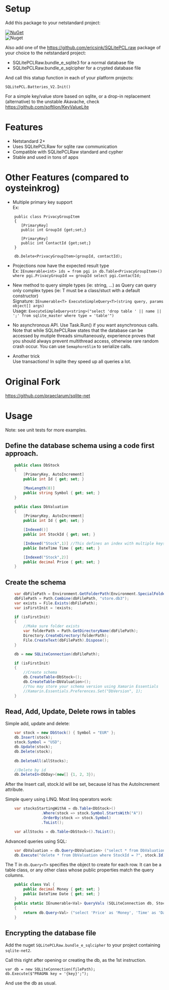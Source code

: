# Setup

Add this package to your netstandard project:

[![NuGet](https://img.shields.io/nuget/v/sqlite-net2.svg)](https://www.nuget.org/packages/sqlite-net2/)  
![Nuget](https://img.shields.io/nuget/dt/sqlite-net2)

Also add one of the https://github.com/ericsink/SQLitePCL.raw package of your choice to the netstandard project:
- SQLitePCLRaw.bundle_e_sqlite3 for a normal database file
- SQLitePCLRaw.bundle_e_sqlcipher for a crypted database file

And call this statup function in each of your platform projects:

```
SQLitePCL.Batteries_V2.Init()
```

For a simple key/value store based on sqlite, or a drop-in replacement (alternative) to the unstable Akavache, check https://github.com/softlion/KeyValueLite

# Features

* Netstandard 2+
* Uses SQLitePCLRaw for sqlite raw communication
* Compatible with SQLitePCLRaw standard and cypher
* Stable and used in tons of apps

# Other Features (compared to oysteinkrog)

* Multiple primary key support		
 Ex: 		
 ```		
     public class PrivacyGroupItem		
     {		
 		[PrimaryKey]		
 		public int GroupId {get;set;}		
 		
 		[PrimaryKey]		
 		public int ContactId {get;set;}		
     }		
 		
     db.Delete<PrivacyGroupItem>(groupId, contactId);		
 ```		
 		
* Projections now have the expected result type		
 Ex: `IEnumerable<int> ids = from pgi in db.Table<PrivacyGroupItem>() where pgi.PrivacyGroupId == groupId select pgi.ContactId;`		
 		
* New method to query simple types (ie: string, ...) as Query<T> can query only complex types (ie: T must be a class/stuct with a default constructor)		
 Signature: `IEnumerable<T> ExecuteSimpleQuery<T>(string query, params object[] args)`		
 Usage: `ExecuteSimpleQuery<string>("select 'drop table ' || name || ';' from sqlite_master where type = 'table'")`		

* No asynchronous API. Use Task.Run() if you want asynchronous calls.  
Note that while SQLitePCLRaw states that the database can be accessed by mutiple threads simultaneously, experience proves that you should always prevent multithread access, otherwise rare random crash occur. You can use `SemaphoreSlim` to serialize calls.

* Another trick  
Use transactions! In sqlite they speed up all queries a lot.

# Original Fork

https://github.com/praeclarum/sqlite-net

# Usage

Note: see unit tests for more examples.

## Define the database schema using a code first approach.

```csharp
    public class DbStock
    {
    	[PrimaryKey, AutoIncrement]
    	public int Id { get; set; }

    	[MaxLength(8)]
    	public string Symbol { get; set; }
    }

    public class DbValuation
    {
    	[PrimaryKey, AutoIncrement]
    	public int Id { get; set; }

    	[Indexed()]
    	public int StockId { get; set; }

    	[Indexed("Stock",1)] //This defines an index with multiple keys
    	public DateTime Time { get; set; }

    	[Indexed("Stock",2)]
    	public decimal Price { get; set; }
    }
```

## Create the schema

```csharp
    var dbFilePath = Environment.GetFolderPath(Environment.SpecialFolder.ApplicationData);
    dbFilePath = Path.Combine(dbFilePath, "store.db3");
    var exists = File.Exists(dbFilePath);
    var isFirstInit = !exists;

    if (isFirstInit)
    {
        //Make sure folder exists
        var folderPath = Path.GetDirectoryName(dbFilePath);
        Directory.CreateDirectory(folderPath);
        File.CreateText(dbFilePath).Dispose();
    }

    db = new SQLiteConnection(dbFilePath);

    if (isFirstInit)
    {
        //Create schema
        db.CreateTable<DbStock>();
        db.CreateTable<DbValuation>();
        //You may store your schema version using Xamarin Essentials
        //Xamarin.Essentials.Preferences.Set("DbVersion", 1); 
    }
```

## Read, Add, Update, Delete rows in tables

Simple add, update and delete:

```csharp
    var stock = new DbStock() { Symbol = "EUR" };
    db.Insert(stock);
    stock.Symbol = "USD";
    db.Update(stock);
    db.Delete(stock);
    
    db.DeleteAll(allStocks);

    //Delete by id
    db.DeleteIn<DbDay>(new[] {1, 2, 3});

```

After the Insert call, stock.Id will be set, because Id has the AutoIncrement attribute.

Simple query using LINQ. Most linq operators work:

```csharp
    var stocksStartingWithA = db.Table<DbStock>()
                .Where(stock => stock.Symbol.StartsWith("A"))
                .OrderBy(stock => stock.Symbol)
                .ToList();

    var allStocks = db.Table<DbStock>().ToList();
```

Advanced queries using SQL:

```csharp
    var dbValuation = db.Query<DbValuation> ("select * from DbValuation where StockId = ?", stock.Id);
    db.Execute("delete * from DbValuation where StockId = ?", stock.Id);
```

The T in `db.Query<T>` specifies the object to create for each row. It can be a table class, or any other class whose public properties match the query columns.

```csharp
    public class Val {
    	public decimal Money { get; set; }
    	public DateTime Date { get; set; }
    }
    public static IEnumerable<Val> QueryVals (SQLiteConnection db, Stock stock)
    {
    	return db.Query<Val> ("select 'Price' as 'Money', 'Time' as 'Date' from Valuation where StockId = ?", stock.Id);
    }
```

## Encrypting the database file

Add the nuget `SQLitePCLRaw.bundle_e_sqlcipher` to your project containing `sqlite-net2`.

Call this right after opening or creating the db, as the 1st instruction.

```
var db = new SQLiteConnection(filePath);
db.Execute($"PRAGMA key = '{key}';");
```

And use the db as usual.
